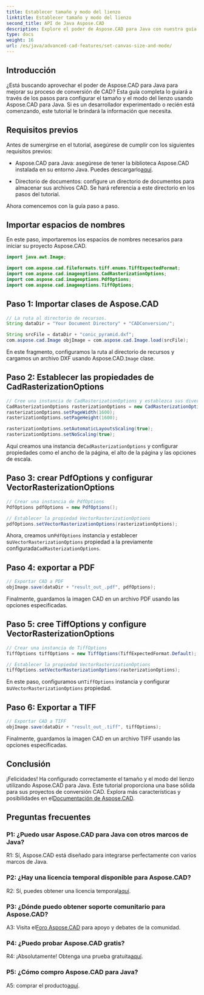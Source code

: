 ```yaml
---
title: Establecer tamaño y modo del lienzo
linktitle: Establecer tamaño y modo del lienzo
second_title: API de Java Aspose.CAD
description: Explore el poder de Aspose.CAD para Java con nuestra guía paso a paso sobre cómo configurar el tamaño y el modo del lienzo. Convierta archivos CAD a formatos PDF y TIFF sin esfuerzo.
type: docs
weight: 16
url: /es/java/advanced-cad-features/set-canvas-size-and-mode/
---
```

## Introducción

¿Está buscando aprovechar el poder de Aspose.CAD para Java para mejorar su proceso de conversión de CAD? Esta guía completa lo guiará a través de los pasos para configurar el tamaño y el modo del lienzo usando Aspose.CAD para Java. Si es un desarrollador experimentado o recién está comenzando, este tutorial le brindará la información que necesita.

## Requisitos previos

Antes de sumergirse en el tutorial, asegúrese de cumplir con los siguientes requisitos previos:

-  Aspose.CAD para Java: asegúrese de tener la biblioteca Aspose.CAD instalada en su entorno Java. Puedes descargarlo[aquí](https://releases.aspose.com/cad/java/).

- Directorio de documentos: configure un directorio de documentos para almacenar sus archivos CAD. Se hará referencia a este directorio en los pasos del tutorial.

Ahora comencemos con la guía paso a paso.

## Importar espacios de nombres

En este paso, importaremos los espacios de nombres necesarios para iniciar su proyecto Aspose.CAD.
```java
import java.awt.Image;

import com.aspose.cad.fileformats.tiff.enums.TiffExpectedFormat;
import com.aspose.cad.imageoptions.CadRasterizationOptions;
import com.aspose.cad.imageoptions.PdfOptions;
import com.aspose.cad.imageoptions.TiffOptions;
```

## Paso 1: Importar clases de Aspose.CAD

```java
// La ruta al directorio de recursos.
String dataDir = "Your Document Directory" + "CADConversion/";

String srcFile = dataDir + "conic_pyramid.dxf";
com.aspose.cad.Image objImage = com.aspose.cad.Image.load(srcFile);
```

 En este fragmento, configuramos la ruta al directorio de recursos y cargamos un archivo DXF usando Aspose.CAD.`Image` clase.

## Paso 2: Establecer las propiedades de CadRasterizationOptions

```java
// Cree una instancia de CadRasterizationOptions y establezca sus diversas propiedades
CadRasterizationOptions rasterizationOptions = new CadRasterizationOptions();
rasterizationOptions.setPageWidth(1600);
rasterizationOptions.setPageHeight(1600);

rasterizationOptions.setAutomaticLayoutsScaling(true);
rasterizationOptions.setNoScaling(true);
```

 Aquí creamos una instancia de`CadRasterizationOptions` y configurar propiedades como el ancho de la página, el alto de la página y las opciones de escala.

## Paso 3: crear PdfOptions y configurar VectorRasterizationOptions

```java
// Crear una instancia de PdfOptions
PdfOptions pdfOptions = new PdfOptions();

// Establecer la propiedad VectorRasterizationOptions
pdfOptions.setVectorRasterizationOptions(rasterizationOptions);
```

 Ahora, creamos un`PdfOptions` instancia y establecer su`VectorRasterizationOptions` propiedad a la previamente configurada`CadRasterizationOptions`.

## Paso 4: exportar a PDF

```java
// Exportar CAD a PDF
objImage.save(dataDir + "result_out_.pdf", pdfOptions);
```

Finalmente, guardamos la imagen CAD en un archivo PDF usando las opciones especificadas.

## Paso 5: cree TiffOptions y configure VectorRasterizationOptions

```java
// Crear una instancia de TiffOptions
TiffOptions tiffOptions = new TiffOptions(TiffExpectedFormat.Default);

// Establecer la propiedad VectorRasterizationOptions
tiffOptions.setVectorRasterizationOptions(rasterizationOptions);
```

En este paso, configuramos un`TiffOptions` instancia y configurar su`VectorRasterizationOptions` propiedad.

## Paso 6: Exportar a TIFF

```java
// Exportar CAD a TIFF
objImage.save(dataDir + "result_out_.tiff", tiffOptions);
```

Finalmente, guardamos la imagen CAD en un archivo TIFF usando las opciones especificadas.

## Conclusión

 ¡Felicidades! Ha configurado correctamente el tamaño y el modo del lienzo utilizando Aspose.CAD para Java. Este tutorial proporciona una base sólida para sus proyectos de conversión CAD. Explora más características y posibilidades en el[Documentación de Aspose.CAD](https://reference.aspose.com/cad/java/).

## Preguntas frecuentes

### P1: ¿Puedo usar Aspose.CAD para Java con otros marcos de Java?

R1: Sí, Aspose.CAD está diseñado para integrarse perfectamente con varios marcos de Java.

### P2: ¿Hay una licencia temporal disponible para Aspose.CAD?

 R2: Sí, puedes obtener una licencia temporal[aquí](https://purchase.aspose.com/temporary-license/).

### P3: ¿Dónde puedo obtener soporte comunitario para Aspose.CAD?

 A3: Visita el[Foro Aspose.CAD](https://forum.aspose.com/c/cad/19) para apoyo y debates de la comunidad.

### P4: ¿Puedo probar Aspose.CAD gratis?

 R4: ¡Absolutamente! Obtenga una prueba gratuita[aquí](https://releases.aspose.com/).

### P5: ¿Cómo compro Aspose.CAD para Java?

 A5: comprar el producto[aquí](https://purchase.aspose.com/buy).